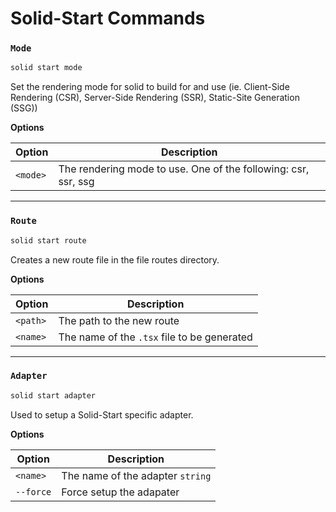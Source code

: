# Solid-Start Commands

### `Mode`

```sh
solid start mode
```

Set the rendering mode for solid to build for and use (ie. Client-Side Rendering (CSR), Server-Side Rendering (SSR), Static-Site Generation (SSG))

**Options**

| Option   | Description                                                    |
| -------- | -------------------------------------------------------------- |
| `<mode>` | The rendering mode to use. One of the following: csr, ssr, ssg |

---

### `Route`

```sh
solid start route
```

Creates a new route file in the file routes directory.

**Options**

| Option   | Description                                 |
| -------- | ------------------------------------------- |
| `<path>` | The path to the new route                   |
| `<name>` | The name of the `.tsx` file to be generated |

---

### `Adapter`

```sh
solid start adapter
```

Used to setup a Solid-Start specific adapter.

**Options**

| Option    | Description                      |
| --------- | -------------------------------- |
| `<name>`  | The name of the adapter `string` |
| `--force` | Force setup the adapater         |
